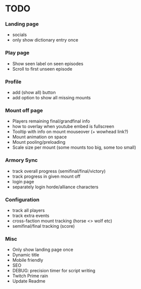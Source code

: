 # TODO
### Landing page
* socials
* only show dictionary entry once

### Play page
* Show seen label on seen episodes
* Scroll to first unseen episode

### Profile
* add (show all) button
* add option to show all missing mounts

### Mount off page
* Players remaining final/grandfinal info
* how to overlay when youtube embed is fullscreen
* Tooltip with info on mount mouseover (+ wowhead link?)
* Mount animation on space
* Mount pooling/preloading
* Scale size per mount (some mounts too big, some too small)

### Armory Sync
* track overall progress (semifinal/final/victory)
* track progress in given mount off
* login page
* separately login horde/alliance characters

### Configuration
* track all players
* track extra events
* cross-faction mount tracking (horse <> wolf etc)
* semifinal/final tracking (score)

### Misc
* Only show landing page once
* Dynamic title
* Mobile friendly
* SEO
* DEBUG: precision timer for script writing
* Twitch Prime rain
* Update Readme